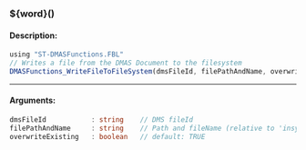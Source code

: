 ### ${word}()

#### Description:
```ts
using "ST-DMASFunctions.FBL"
// Writes a file from the DMAS Document to the filesystem
DMASFunctions_WriteFileToFileSystem(dmsFileId, filePathAndName, overwriteExisting)
```
----
#### Arguments:
```ts
dmsFileId           : string    // DMS fileId
filePathAndName     : string    // Path and fileName (relative to 'insyde')
overwriteExisting   : boolean   // default: TRUE
```
